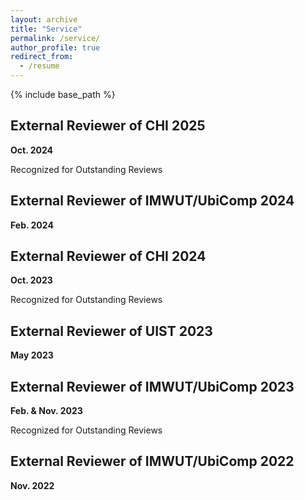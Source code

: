 ```yaml
---
layout: archive
title: "Service"
permalink: /service/
author_profile: true
redirect_from:
  - /resume
---
```


{% include base_path %}

External Reviewer of CHI 2025
----------
**Oct. 2024**

Recognized for Outstanding Reviews

External Reviewer of IMWUT/UbiComp 2024
----------
**Feb. 2024**

External Reviewer of CHI 2024
----------
**Oct. 2023**

Recognized for Outstanding Reviews

External Reviewer of UIST 2023
----------
**May 2023**

External Reviewer of IMWUT/UbiComp 2023
----------
**Feb. & Nov. 2023**

Recognized for Outstanding Reviews

External Reviewer of IMWUT/UbiComp 2022
----------
**Nov. 2022**

